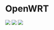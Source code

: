 # OpenWRT

![](https://github.com/xpfoxs/OpenWRT/actions/workflows/OpenWRT.yml/badge.svg?branch=main)
![](https://img.shields.io/github/downloads/xpfoxs/OpenWRT/total)
![](https://img.shields.io/github/v/release/xpfoxs/OpenWRT)
